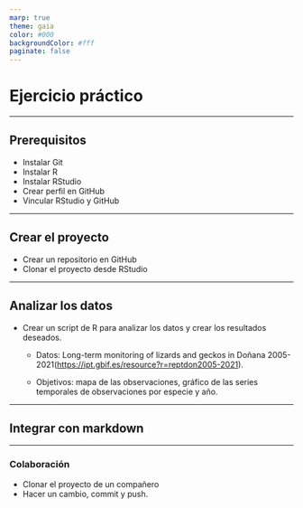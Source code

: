 ```yaml
---
marp: true
theme: gaia
color: #000
backgroundColor: #fff
paginate: false
---
```


<!--_paginate: false -->
<!--_class: lead -->


# Ejercicio práctico

---

## Prerequisitos

- Instalar Git
- Instalar R
- Instalar RStudio
- Crear perfil en GitHub
- Vincular RStudio y GitHub

---

## Crear el proyecto

- Crear un repositorio en GitHub
- Clonar el proyecto desde RStudio

---

## Analizar los datos

- Crear un script de R para analizar los datos y crear los resultados deseados.

  - Datos: Long-term monitoring of lizards and geckos in Doñana 2005-2021(https://ipt.gbif.es/resource?r=reptdon2005-2021).

  - Objetivos: mapa de las observaciones, gráfico de las series temporales de observaciones por especie y año.

---

## Integrar con markdown

---

### Colaboración

- Clonar el proyecto de un compañero
- Hacer un cambio, commit y push.